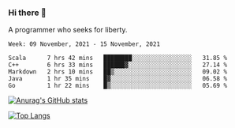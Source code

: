### Hi there 👋

<!--
**shejialuo/shejialuo** is a ✨ _special_ ✨ repository because its `README.md` (this file) appears on your GitHub profile.

Here are some ideas to get you started:

- 🔭 I’m currently working on ...
- 🌱 I’m currently learning ...
- 👯 I’m looking to collaborate on ...
- 🤔 I’m looking for help with ...
- 💬 Ask me about ...
- 📫 How to reach me: ...
- 😄 Pronouns: ...
- ⚡ Fun fact: ...
-->

A programmer who seeks for liberty.

<!--START_SECTION:waka-->
```text
Week: 09 November, 2021 - 15 November, 2021

Scala      7 hrs 42 mins   ████████░░░░░░░░░░░░░░░░░   31.85 % 
C++        6 hrs 33 mins   ██████▓░░░░░░░░░░░░░░░░░░   27.14 % 
Markdown   2 hrs 10 mins   ██▒░░░░░░░░░░░░░░░░░░░░░░   09.02 % 
Java       1 hr 35 mins    █▓░░░░░░░░░░░░░░░░░░░░░░░   06.58 % 
Go         1 hr 22 mins    █▒░░░░░░░░░░░░░░░░░░░░░░░   05.69 % 
```
<!--END_SECTION:waka-->

[![Anurag's GitHub stats](https://github-readme-stats.vercel.app/api?username=shejialuo&show_icons=true&theme=dracula)](https://github.com/anuraghazra/github-readme-stats)

[![Top Langs](https://github-readme-stats.vercel.app/api/top-langs/?username=shejialuo&layout=compact&hide=javascript,html)](https://github.com/anuraghazra/github-readme-stats)
